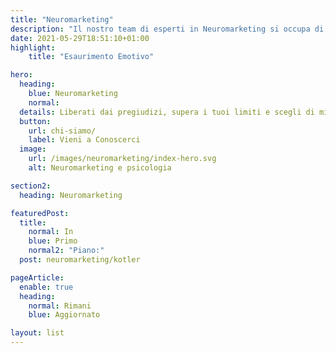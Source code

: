 ```yaml
---
title: "Neuromarketing"
description: "Il nostro team di esperti in Neuromarketing si occupa di trovare e sollecitare i canali di comunicazione al fine di comprendere le preferenze dei consumatori"
date: 2021-05-29T18:51:10+01:00
highlight:
    title: "Esaurimento Emotivo"

hero:
  heading:
    blue: Neuromarketing
    normal:
  details: Liberati dai pregiudizi, supera i tuoi limiti e scegli di migliorare la tua vita!
  button:
    url: chi-siamo/
    label: Vieni a Conoscerci
  image:
    url: /images/neuromarketing/index-hero.svg
    alt: Neuromarketing e psicologia

section2:
  heading: Neuromarketing

featuredPost: 
  title:
    normal: In 
    blue: Primo 
    normal2: "Piano:"
  post: neuromarketing/kotler

pageArticle:
  enable: true
  heading:
    normal: Rimani 
    blue: Aggiornato

layout: list
---
```


